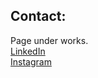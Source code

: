 ## Contact:
Page under works.
<br>
<a href="https://linkedin.com/in/bdeweesevans" target="_blank" rel="noopener noreferrer">LinkedIn</a>
<br>
<a href="https://instagram.com/bdeweesevans" target="_blank" rel="noopener noreferrer">Instagram</a>
<br>
